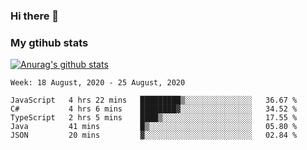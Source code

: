 ### Hi there 👋

### My gtihub stats

[![Anurag's github stats](https://github-readme-stats.vercel.app/api?username=gaozhidong)](https://github.com/gaozhidong/github-readme-stats)

<!--START_SECTION:waka-->
```text
Week: 18 August, 2020 - 25 August, 2020

JavaScript   4 hrs 22 mins   █████████▒░░░░░░░░░░░░░░░   36.67 % 
C#           4 hrs 6 mins    ████████▓░░░░░░░░░░░░░░░░   34.52 % 
TypeScript   2 hrs 5 mins    ████▒░░░░░░░░░░░░░░░░░░░░   17.55 % 
Java         41 mins         █▒░░░░░░░░░░░░░░░░░░░░░░░   05.80 % 
JSON         20 mins         ▓░░░░░░░░░░░░░░░░░░░░░░░░   02.84 % 
```
<!--END_SECTION:waka-->